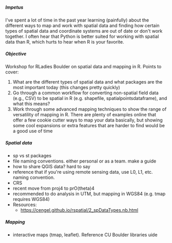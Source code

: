 ##### Impetus 
I've spent a lot of time in the past year learning (painfully) about the different ways to map and work with spatial data and finding how certain types of spatial data and coordinate systems are out of date or don't work together. I often hear that Python is better suited for working with spatial data than R, which hurts to hear when R is your favorite.  

##### Objective
Workshop for RLadies Boulder on spatial data and mapping in R. Points to cover:  
1. What are the different types of spatial data and what packages are the most important today (this changes pretty quickly)  
2. Go through a common workflow for converting non-spatial field data (e.g., CSV) to be spatial in R (e.g. shapefile, spatialpointsdataframe), and what this means?  
3. Work through some advanced mapping techniques to show the range of versatility of mapping in R. There are plenty of examples online that offer a few cookie cutter ways to map your data basically, but showing some cool expansions or extra features that are harder to find would be a good use of time  

##### Spatial data  
* sp vs st packages
* file naming conventions. either personal or as a team. make a guide
* how to share QGIS data? hard to say
* reference that if you're using remote sensing data, use L0, L1, etc. naming convention. 
* CRS
* recent move from proj4 to prO(theta)4
* recommended to do analysis in UTM, but mapping in WGS84 (e.g. tmap requires WGS84)
* Resources:
  * https://cengel.github.io/rspatial/2_spDataTypes.nb.html

##### Mapping
* interactive maps (tmap, leaflet). Reference CU Boulder libraries uide

